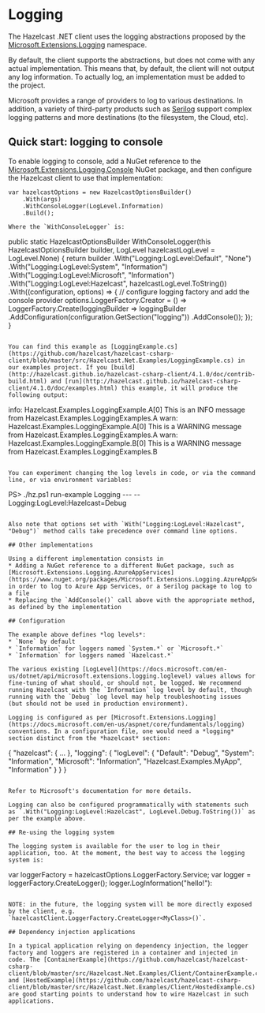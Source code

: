 # Logging

The Hazelcast .NET client uses the logging abstractions proposed by the [Microsoft.Extensions.Logging](https://docs.microsoft.com/en-us/aspnet/core/fundamentals/logging) namespace. 

By default, the client supports the abstractions, but does not come with any actual implementation. This means that, by default, the client will not output any log information. To actually log, an implementation must be added to the project.

Microsoft provides a range of providers to log to various destinations. In addition, a variety of third-party products such as [Serilog](https://serilog.net/) support complex logging patterns and more destinations (to the filesystem, the Cloud, etc).

## Quick start: logging to console

To enable logging to console, add a NuGet reference to the [Microsoft.Extensions.Logging.Console](https://www.nuget.org/packages/microsoft.extensions.logging.console) NuGet package, and then configure the Hazelcast client to use that implementation:

```
var hazelcastOptions = new HazelcastOptionsBuilder()
    .With(args)
    .WithConsoleLogger(LogLevel.Information)
    .Build();

Where the `WithConsoleLogger` is:

```
public static HazelcastOptionsBuilder WithConsoleLogger(this HazelcastOptionsBuilder builder, LogLevel hazelcastLogLevel = LogLevel.None)
{
    return builder
        .With("Logging:LogLevel:Default", "None")
        .With("Logging:LogLevel:System", "Information")
        .With("Logging:LogLevel:Microsoft", "Information")
        .With("Logging:LogLevel:Hazelcast", hazelcastLogLevel.ToString())
        .With((configuration, options) =>
        {
            // configure logging factory and add the console provider
            options.LoggerFactory.Creator = () => LoggerFactory.Create(loggingBuilder =>
                loggingBuilder
                    .AddConfiguration(configuration.GetSection("logging"))
                    .AddConsole());
        });
}
```

You can find this example as [LoggingExample.cs](https://github.com/hazelcast/hazelcast-csharp-client/blob/master/src/Hazelcast.Net.Examples/LoggingExample.cs) in our examples project. If you [build](http://hazelcast.github.io/hazelcast-csharp-client/4.1.0/doc/contrib-build.html) and [run](http://hazelcast.github.io/hazelcast-csharp-client/4.1.0/doc/examples.html) this example, it will produce the following output:

```
info: Hazelcast.Examples.LoggingExample.A[0]
      This is an INFO message from Hazelcast.Examples.LoggingExamples.A
warn: Hazelcast.Examples.LoggingExample.A[0]
      This is a WARNING message from Hazelcast.Examples.LoggingExamples.A
warn: Hazelcast.Examples.LoggingExample.B[0]
      This is a WARNING message from Hazelcast.Examples.LoggingExamples.B
```

You can experiment changing the log levels in code, or via the command line, or via environment variables:

```
PS> ./hz.ps1 run-example Logging --- --Logging:LogLevel:Hazelcast=Debug
```

Also note that options set with `With("Logging:LogLevel:Hazelcast", "Debug")` method calls take precedence over command line options.

## Other implementations

Using a different implementation consists in
* Adding a NuGet reference to a different NuGet package, such as [Microsoft.Extensions.Logging.AzureAppServices](https://www.nuget.org/packages/Microsoft.Extensions.Logging.AzureAppServices/) in order to log to Azure App Services, or a Serilog package to log to a file
* Replacing the `AddConsole()` call above with the appropriate method, as defined by the implementation

## Configuration

The example above defines *log levels*:
* `None` by default
* `Information` for loggers named `System.*` or `Microsoft.*`
* `Information` for loggers named `Hazelcast.*`

The various existing [LogLevel](https://docs.microsoft.com/en-us/dotnet/api/microsoft.extensions.logging.loglevel) values allows for fine-tuning of what should, or should not, be logged. We recommend running Hazelcast with the `Information` log level by default, though running with the `Debug` log level may help troubleshooting issues (but should not be used in production environment).

Logging is configured as per [Microsoft.Extensions.Logging](https://docs.microsoft.com/en-us/aspnet/core/fundamentals/logging) conventions. In a configuration file, one would need a *logging* section distinct from the *hazelcast* section:

```
{
    "hazelcast": {
        ...
    },
    "logging": {
        "logLevel": {
            "Default": "Debug",
            "System": "Information",
            "Microsoft": "Information",
            "Hazelcast.Examples.MyApp", "Information" 
        }
    }
}
```

Refer to Microsoft's documentation for more details.

Logging can also be configured programmatically with statements such as `.With("Logging:LogLevel:Hazelcast", LogLevel.Debug.ToString())` as per the example above.

## Re-using the logging system

The logging system is available for the user to log in their application, too. At the moment, the best way to access the logging system is:

```
var loggerFactory = hazelcastOptions.LoggerFactory.Service;
var logger = loggerFactory.CreateLogger<MyClass>();
logger.LogInformation("hello!"):
```

NOTE: in the future, the logging system will be more directly exposed by the client, e.g. `hazelcastClient.LoggerFactory.CreateLogger<MyClass>()`.

## Dependency injection applications

In a typical application relying on dependency injection, the logger factory and loggers are registered in a container and injected in code. The [ContainerExample](https://github.com/hazelcast/hazelcast-csharp-client/blob/master/src/Hazelcast.Net.Examples/Client/ContainerExample.cs) and [HostedExample](https://github.com/hazelcast/hazelcast-csharp-client/blob/master/src/Hazelcast.Net.Examples/Client/HostedExample.cs) are good starting points to understand how to wire Hazelcast in such applications.


